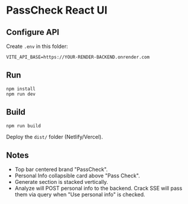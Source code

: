 # PassCheck React UI

## Configure API
Create `.env` in this folder:
```
VITE_API_BASE=https://YOUR-RENDER-BACKEND.onrender.com
```

## Run
```
npm install
npm run dev
```

## Build
```
npm run build
```
Deploy the `dist/` folder (Netlify/Vercel).

## Notes
- Top bar centered brand "PassCheck".
- Personal Info collapsible card above "Pass Check".
- Generate section is stacked vertically.
- Analyze will POST personal info to the backend. Crack SSE will pass them via query when "Use personal info" is checked.
